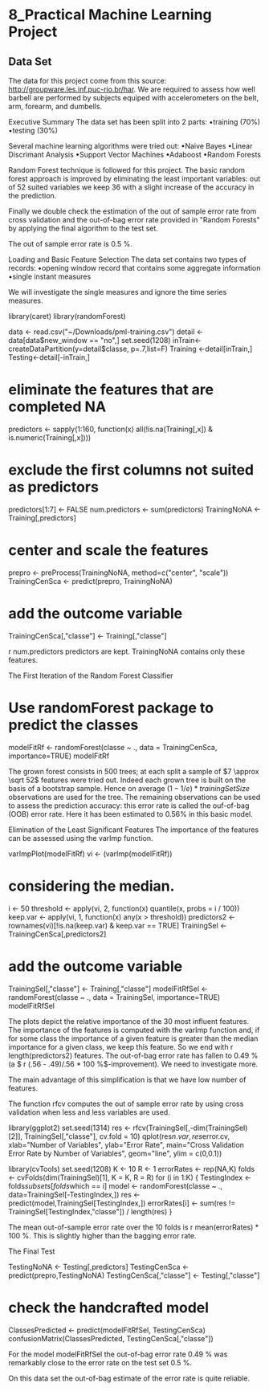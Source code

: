 8_Practical Machine Learning Project
==========================

Data Set
---

The data for this project come from this source: http://groupware.les.inf.puc-rio.br/har.  We are required to assess how well barbell are performed by subjects equiped with accelerometers on the belt, arm, forearm, and dumbells.

Executive Summary
The data set has been split into 2 parts:
•training (70%)
•testing (30%)

Several machine learning algorithms were tried out:
•Naive Bayes
•Linear Discrimant Analysis
•Support Vector Machines
•Adaboost
•Random Forests

Random Forest technique is followed for this project.  The basic random forest approach is improved by eliminating the least important variables: out of 52 suited variables we keep 36 with a slight increase of the accuracy in the prediction. 

Finally we double check the estimation of the out of sample error rate from cross validation and the out-of-bag error rate provided in "Random Forests" by applying the final algorithm to the test set.

The out of sample error rate is 0.5 %.

Loading and Basic Feature Selection
The data set contains two types of records:
•opening window record that contains some aggregate information
•single instant measures

We will investigate the single measures and ignore the time series measures.

library(caret)
library(randomForest)

data <- read.csv("~/Downloads/pml-training.csv")
detail <- data[data$new_window == "no",]
set.seed(1208)
inTrain<- createDataPartition(y=detail$classe, p=.7,list=F)
Training <-detail[inTrain,]
Testing<-detail[-inTrain,]

# eliminate the features that are completed NA
predictors <- sapply(1:160, function(x) all(!is.na(Training[,x]) & is.numeric(Training[,x])))
# exclude the first columns not suited as predictors
predictors[1:7] <- FALSE
num.predictors <- sum(predictors)
TrainingNoNA <- Training[,predictors]
# center and scale the features
prepro <- preProcess(TrainingNoNA, method=c("center", "scale"))
TrainingCenSca <- predict(prepro, TrainingNoNA)
# add the outcome variable
TrainingCenSca[,"classe"] <- Training[,"classe"]

 r num.predictors  predictors are kept. TrainingNoNA contains only these features.

The First Iteration of the Random Forest Classifier
# Use randomForest package to predict the classes
modelFitRf <- randomForest(classe ~ ., data = TrainingCenSca, importance=TRUE)
modelFitRf

The grown forest consists in 500 trees; at each split a sample of $7 \approx \sqrt 52$ features were tried out. Indeed each grown tree is built on the basis of a bootstrap sample. Hence on average $(1 - 1/e) * trainingSetSize$ observations are used for the tree. The remaining observations can be used to assess the prediction accuracy: this error rate is called the ouf-of-bag (OOB) error rate. Here it has been estimated to $0.56 \%$ in this basic model.

Elimination of the Least Significant Features
The importance of the features can be assessed using the varImp function. 

varImpPlot(modelFitRf)
vi <- (varImp(modelFitRf))
# considering the median. 
i <- 50
threshold <- apply(vi, 2, function(x) quantile(x, probs = i / 100))
keep.var <- apply(vi, 1, function(x) any(x > threshold))
predictors2 <- rownames(vi)[!is.na(keep.var) & keep.var == TRUE]
TrainingSel <- TrainingCenSca[,predictors2]
# add the outcome variable
TrainingSel[,"classe"] <- Training[,"classe"]
modelFitRfSel <- randomForest(classe ~ ., data = TrainingSel, importance=TRUE)
modelFitRfSel

The plots depict the relative importance of the 30 most influent features. The importance of the features is computed with the  varImp  function and, if for some class the importance of a given feature is greater than the median importance for a given class, we keep this feature. So we end with  r length(predictors2)  features. The out-of-bag error rate has fallen to 0.49 % (a $ r (.56 - .49)/.56 * 100  \%$-improvement). We need to investigate more.

The main advantage of this simplification is that we have low number of features.

The function  rfcv  computes the out of sample error rate by using cross validation when less and less variables are used.

library(ggplot2)
set.seed(1314)
res <- rfcv(TrainingSel[,-dim(TrainingSel)[2]], TrainingSel[,"classe"], cv.fold = 10)
qplot(res$n.var, res$error.cv, xlab="Number of Variables", ylab="Error Rate", main="Cross Validation Error Rate by Number of Variables", geom="line", ylim = c(0,0.1))

library(cvTools)
set.seed(1208)
K <- 10
R <- 1
errorRates <- rep(NA,K)
folds <- cvFolds(dim(TrainingSel)[1], K = K, R = R)
for (i in 1:K) {
  TestingIndex <- folds$subsets[folds$which == i]
  model <- randomForest(classe ~ ., data=TrainingSel[-TestingIndex,])
  res <- predict(model,TrainingSel[TestingIndex,])
  errorRates[i] <- sum(res != TrainingSel[TestingIndex,"classe"]) / length(res)
}

The mean out-of-sample error rate over the 10 folds is  r mean(errorRates) * 100  %. This is slightly higher than the bagging error rate.

The Final Test

TestingNoNA <- Testing[,predictors]
TestingCenSca <- predict(prepro,TestingNoNA)
TestingCenSca[,"classe"] <- Testing[,"classe"]
# check the handcrafted model
ClassesPredicted <- predict(modelFitRfSel, TestingCenSca)
confusionMatrix(ClassesPredicted, TestingCenSca[,"classe"])

For the model modelFitRfSel the out-of-bag error rate 0.49 % was remarkably close to the error rate on the test set 0.5 %.

On this data set the out-of-bag estimate of the error rate is quite reliable.
